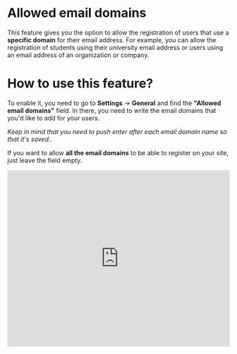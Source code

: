 # Allowed email domains


This feature gives you the option to allow the registration of users that use a **specific domain** for their email address. 
For example, you can allow the registration of students using their university email address or users using an email address of an organization or company.

# How to use this feature?

To enable it, you need to go to  **Settings**  ->  **General**  and find the **"Allowed email domains"** field. In there, you need to write the email domains that you'd like to add for your users.

*Keep in mind that you need to push enter after each email domain name so that it's saved*..

If you want to allow **all the email domains** to be able to register on your site, just leave the field empty.




<iframe width="100%" height="400px" src="https://www.youtube.com/embed/rHwtCFOgmIQ" title="Yclas video" frameborder="0" allow="accelerometer; autoplay; clipboard-write; encrypted-media; gyroscope; picture-in-picture" allowfullscreen></iframe>
 
